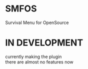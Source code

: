 # SMFOS
Survival Menu for OpenSource

# IN DEVELOPMENT
currently making the plugin  
there are almost no features now
